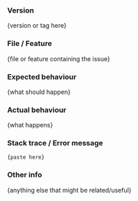 ### Version

{version or tag here}

### File / Feature

{file or feature containing the issue}

### Expected behaviour

{what should happen}

### Actual behaviour

{what happens}

### Stack trace / Error message

    {paste here}

### Other info

{anything else that might be related/useful}
